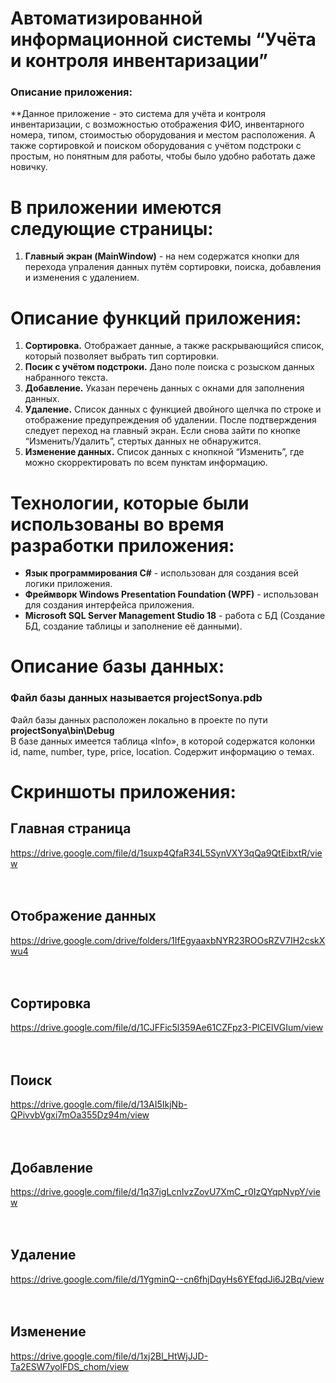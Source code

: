 # Автоматизированной информационной системы “Учёта и контроля инвентаризации”
### Описание приложения:
**Данное приложение - это система для учёта и контроля инвентаризации, с возможностью отображения ФИО, инвентарного номера, типом, стоимостью оборудования и местом расположения. А также сортировкой и поиском оборудования с учётом подстроки с простым, но понятным для работы, чтобы было удобно работать даже новичку.

# В приложении имеются следующие страницы:
1. **Главный экран (MainWindow)** - на нем содержатся кнопки для перехода упраления данных путём сортировки, поиска, добавления и изменения с удалением.

# Описание функций приложения:
1. **Сортировка.** Отображает данные, а также раскрывающийся список, который позволяет выбрать тип сортировки. 
2. **Посик с учётом подстроки.** Дано поле поиска с розыском данных набранного текста.
3. **Добавление.** Указан перечень данных с окнами для заполнения данных.
4. **Удаление.** Список данных с функцией двойного щелчка по строке и отображение предупреждения об удалении. После подтверждения следует переход на главный экран. Если снова зайти по кнопке “Изменить/Удалить”, стертых данных не обнаружится.
5. **Изменение данных.** Список данных с кнопкной “Изменить”, где можно скорректировать по всем пунктам информацию.

# Технологии, которые были использованы во время разработки приложения:
- **Язык программирования C#** - использован для создания всей логики приложения.
- **Фреймворк Windows Presentation Foundation (WPF)** - использован для создания интерфейса приложения.
- **Microsoft SQL Server Management Studio 18** - работа с БД (Создание БД, создание таблицы и заполнение её данными).

# Описание базы данных:
### Файл базы данных называется projectSonya.pdb <br/>
Файл базы данных расположен локально в проекте по пути **projectSonya\bin\Debug** </br>
В базе данных имеется таблица «Info», в которой содержатся колонки id, name, number, type, price, location. Содержит информацию о темах. <br/>

# Скриншоты приложения:
## Главная страница
https://drive.google.com/file/d/1suxp4QfaR34L5SynVXY3qQa9QtEibxtR/view
</br> </br> </br>

## Отображение данных
https://drive.google.com/drive/folders/1IfEgyaaxbNYR23ROOsRZV7IH2cskXwu4
</br> </br> </br>

## Сортировка
https://drive.google.com/file/d/1CJFFic5l359Ae61CZFpz3-PlCElVGIum/view
</br> </br> </br>

## Поиск
https://drive.google.com/file/d/13AI5IkjNb-QPivvbVgxi7mOa355Dz94m/view
</br> </br> </br>

## Добавление
https://drive.google.com/file/d/1q37igLcnIvzZovU7XmC_r0IzQYqpNvpY/view
</br> </br> </br>

## Удаление
https://drive.google.com/file/d/1YgminQ--cn6fhjDqyHs6YEfqdJi6J2Bq/view
</br> </br> </br>

## Изменение
https://drive.google.com/file/d/1xj2Bl_HtWjJJD-Ta2ESW7yolFDS_chom/view
</br> </br> </br>
